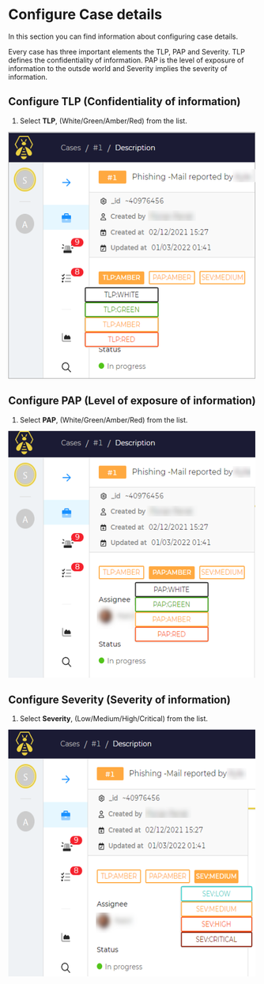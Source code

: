 # Configure Case details

In this section you can find information about configuring case details. 

Every case has three important elements the TLP, PAP and Severity. 
TLP defines the confidentiality of information. PAP is the level of exposure of information to the outsde world and Severity implies the severity of information. 

## Configure TLP (Confidentiality of information)

1. Select **TLP**, (White/Green/Amber/Red) from the list.

<img src="../../../images/user-guides/analyst-corner/cases-list/configure-tlp.png" alt="TLP" width="500" height="500"/>


## Configure PAP (Level of exposure of information)

1. Select **PAP**, (White/Green/Amber/Red) from the list.

<img src="../../../images/user-guides/analyst-corner/cases-list/configure-pap.png" alt="PAP" width="500" height="500"/>


## Configure Severity (Severity of information)

1. Select **Severity**, (Low/Medium/High/Critical) from the list.

<img src="../../../images/user-guides/analyst-corner/cases-list/configure-severity.png" alt="Severity" width="500" height="500"/>